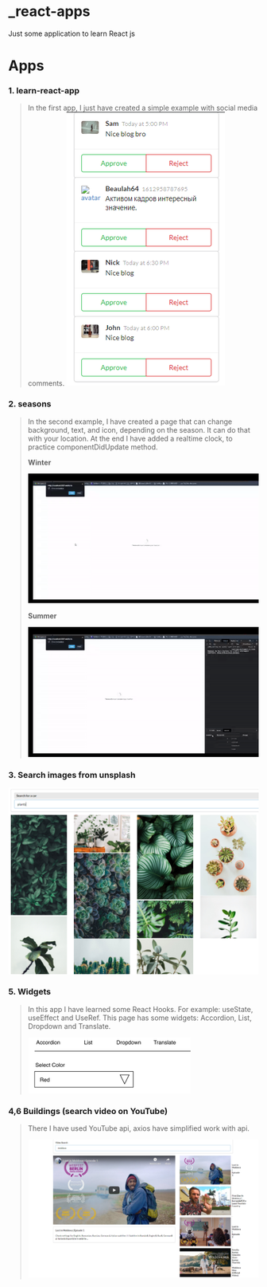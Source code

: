 # _react-apps
 Just some application to learn React js

# Apps

### 1. learn-react-app

> In the first app, I just have created a simple example with social media comments.
> ![img.png](img/img2.png)
> 
### 2. seasons
> In the second example, I have created a page that can change background, text, and icon, depending on the season. It can do that with your location. At the end I have added a realtime clock, to practice componentDidUpdate method.
> 
>
> **Winter**
>
> ![gif.gif](img/gif.gif)
>
>
> **Summer**
>
> ![gif1.gif](img/gif1.gif)
> 
### 3. Search images from unsplash
![img.png](img/img.png)

### 5. Widgets
>
> In this app I have learned some React Hooks. For example: useState, useEffect and UseRef. This page has some widgets: Accordion, List, Dropdown and Translate.
>
> ![img.png](img/img4.png)
### 4,6 Buildings (search video on YouTube)
>
> There I have used YouTube api, axios have simplified work with api. 
>
> ![img.png](img/img6.png)
